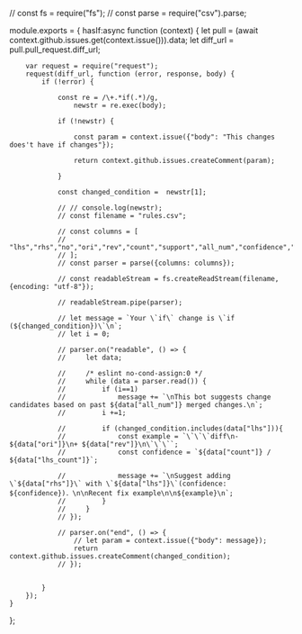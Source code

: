 // const fs = require("fs");
// const parse = require("csv").parse;

module.exports = { 
    hasIf:async function (context) {
        let pull = (await context.github.issues.get(context.issue())).data;
        let diff_url = pull.pull_request.diff_url;

        var request = require("request");
        request(diff_url, function (error, response, body) {
            if (!error) {

                const re = /\+.*if(.*)/g,
                    newstr = re.exec(body);

                if (!newstr) {

                    const param = context.issue({"body": "This changes does't have if changes"});

                    return context.github.issues.createComment(param);

                }

                const changed_condition =  newstr[1];
                
                // // console.log(newstr);
                // const filename = "rules.csv";
                
                // const columns = [
                //     "lhs","rhs","no","ori","rev","count","support","all_num","confidence","lhs_count","lift"
                // ];
                // const parser = parse({columns: columns});
                
                // const readableStream = fs.createReadStream(filename, {encoding: "utf-8"});
                
                // readableStream.pipe(parser);
                
                // let message = `Your \`if\` change is \`if (${changed_condition})\`\n`;
                // let i = 0;
                
                // parser.on("readable", () => {
                //     let data;

                //     /* eslint no-cond-assign:0 */
                //     while (data = parser.read()) {
                //         if (i==1)
                //             message += `\nThis bot suggests change candidates based on past ${data["all_num"]} merged changes.\n`;
                //         i +=1;
                            
                //         if (changed_condition.includes(data["lhs"])){
                //             const example = `\`\`\`diff\n- ${data["ori"]}\n+ ${data["rev"]}\n\`\`\``;
                //             const confidence = `${data["count"]} / ${data["lhs_count"]}`;
                            
                //             message += `\nSuggest adding \`${data["rhs"]}\` with \`${data["lhs"]}\`(confidence: ${confidence})．\n\nRecent fix example\n\n${example}\n`;
                //         }
                //     }
                // });
                
                // parser.on("end", () => {
                    // let param = context.issue({"body": message});
                    return context.github.issues.createComment(changed_condition);
                // });


            }
        });
    }
};
